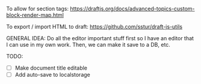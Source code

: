 To allow for section tags:
https://draftjs.org/docs/advanced-topics-custom-block-render-map.html

To export / import HTML to draft:
https://github.com/sstur/draft-js-utils



GENERAL IDEA: Do all the editor important stuff first so I have an editor that I can use in my own work. Then, we can make it save to a DB, etc.

TODO:
- [ ] Make document title editable
- [ ] Add auto-save to localstorage

